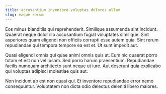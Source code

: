 ```yaml
---
title: accusantium inventore voluptas dolores ullam
slug: eaque rerum
---
```


Eos minus blanditiis qui reprehenderit. Similique assumenda sint incidunt. Quaerat neque dolor illo accusantium fugiat voluptates similique. Sint asperiores quam eligendi non officiis corrupti esse autem quia. Sint rerum repudiandae qui tempora tempore ea est et. Ut sunt impedit aut.

Quasi eligendi omnis qui quae animi omnis quis at. Eum hic quaerat porro totam et est non vel ipsam. Sed porro harum praesentium. Repudiandae facilis numquam architecto sunt neque ut iure. Aut deserunt quia explicabo qui voluptas adipisci molestiae quis aut.

Non incidunt ab est non quasi qui. Et inventore repudiandae error nemo consequuntur. Voluptatem non dicta odio delectus deleniti libero maiores.
